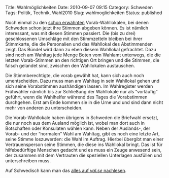 Title: Wahlmöglichkeiten
Date: 2010-09-07 09:15
Category: Schweden
Tags: Politik, Technik, Wahl2010
Slug: wahlmoglichkeiten
Status: published

Noch einmal zu den [schon
erwähnten](http://www.fiket.de/2010/09/01/ran-an-die-urnen/)
Vorab-Wahllokalen, bei denen Schweden schon jetzt ihre Stimmen abgeben
können. Es ist nämlich interessant, was mit diesen Stimmen passiert. Die
(bis zu drei) geschlossenen Umschläge mit den Stimmzetteln bleiben bei
ihrer Stimmkarte, die die Personalien und das Wahllokal des Abstimmenden
zeigt. Das Bündel wird dann zu eben diesem Wahllokal gefrachtet. Dazu
sind noch am Wahltag jede Menge Boten vom Wahlamt unterwegs, die die
letzten Vorab-Stimmen an den richtigen Ort bringen und die Stimmen, die
falsch gelandet sind, zwischen den Wahllokalen austauschen.

Die Stimmberechtigte, die vorab gewählt hat, kann sich auch noch
umentscheiden. Dazu muss man am Wahltag in sein Wahllokal gehen und sich
seine Vorabstimmen aushändigen lassen. Im Wahlregister werden Frühwähler
nämlich bis zur Schließung der Wahllokale nur als “vorläufig” geführt,
wenn die Wahlhelfer während des Tages die Vorabstimmen durchgehen. Erst
am Ende kommen sie in die Urne und und sind dann nicht mehr von anderen
zu unterscheiden.

Die Vorab-Wahllokale haben übrigens in Schweden die Briefwahl ersetzt,
die nur noch aus dem Ausland möglich ist, wobei man dort auch in
Botschaften oder Konsulaten wählen kann. Neben der Auslands-, der Vorab-
und der “normalen” Wahl am Wahltag, gibt es noch eine letzte Art, seine
Stimme loszuwerden: die Wahl im Auftrag. Hierbei übergibt man einer
Vertrauensperson seine Stimmen, die diese ins Wahllokal bringt. Das ist
für hilfebedürftige Menschen gedacht und es muss ein Zeuge anwesend
sein, der zusammen mit dem Vertrauten die speziellen Unterlagen
ausfüllen und unterschreiben muss.

Auf Schwedisch kann man das [alles auf *val.se*
nachlesen](http://www.val.se/valet_2010/rosta_har/index.html).

